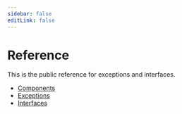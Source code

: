 ```yaml
---
sidebar: false
editLink: false
---
```


# Reference

This is the public reference for exceptions and interfaces.

- [Components](./components.md)
- [Exceptions](./exceptions.md)
- [Interfaces](./interfaces.md)
